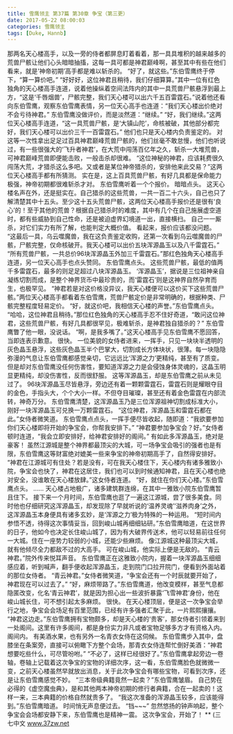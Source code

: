 ```yaml
---
title: 雪鹰领主 第37篇 第30章 争宝（第三更）
date: 2017-05-22 08:00:03
categories: 雪鹰领主
tags: [Duke, Hannb]
---
```


那两名天心楼高手，以及一旁的侍者都屏息盯着看着，那一具具堆积的越来越多的荒兽尸骸让他们心头暗暗抽搐，这每一具可都是神君巅峰啊，甚至其中有些在他们看来，就是‘神帝初期’高手都是难以斩杀的。
“好了，就这些。”东伯雪鹰终于停下，“算一算价吧。”
“好好好，这位神君且稍待，我们仔细算算。”其中一位有红色独角的天心楼高手连道，说着他操纵着空间法阵内的其中一具荒兽尸骸悬浮到最上方，“这是‘千唇烟兽’，尸骸完整，我们天心楼可以出六千五百雷霆石。”说着他还看向东伯雪鹰，观察东伯雪鹰表情，另一位天心高手也连道：“我们天心楼出价绝对不会亏待神君。”
东伯雪鹰没做评价，而是淡然道：“继续。”
“好，我们继续。”这两位天心楼高手连道，“这一具荒兽尸骸，是‘大镇山陀’，命核被破，其他部分都完好，我们天心楼可以出价三千一百雷霆石。”
他们也只是天心楼内负责鉴定的。
对这等一次性拿出足足过百具神君巅峰荒兽尸骸的，他们丝毫不敢怠慢，他们也听说过，有一些很强大的‘飞升者神君’，在大荒中闯荡百亿年之久，斩杀一大堆荒兽，可神君巅峰荒兽即便能击败，一般击杀却很难。
“这位神秘的神君，应该耗费很久闯荡大荒，才猎杀这么多吧。又或者是某位神帝猎杀的，安排他来此交易？”这两位天心楼高手都有所猜测。
实在是，这上百具荒兽尸骸，有好几具都是保命能力极强，神帝初期都很难斩杀才对。
东伯雪鹰听着一个个报价。
暗暗点头。
这天心楼名声在外，还是挺实在。自己猎杀的这些荒兽，一共一百二十六头，自己也只了解清楚其中十五头。至少这十五头荒兽尸骸，这两位天心楼高手报价还是很有‘良心’的！至于其他的荒兽？根据自己猎杀时的难度，其中有几个在自己施展虚空道时，都有些威胁到自己性命，还是被迫虚界幻境道一出，直接横扫。
自己一一厮杀，对它们实力有所了解，也能判定大概价值。
看起来，报价应该都没问题。
“这最后一具，乌云噬魔兽，我在这负责鉴定收购，还第一次看到乌云噬魔兽的尸骸，尸骸完整，仅命核破开。我天心楼可以出价五块浑源晶玉以及八千雷霆石。”
“所有荒兽尸骸，一共总价96块浑源晶玉外加三千雷霆石。”那红色独角天心楼高手连道，另一位天心高手也点头赞同。
东伯雪鹰点头。
这些荒兽尸骸，最低的值两千多雷霆石，最多的则足足超过八块浑源晶玉。
‘浑源晶玉’，据说是三位祖神亲自凝练切割而成，是整个神界货币中最珍贵的，而‘雷霆石’则是这神界自然孕育而生，也极罕见。
“神君若是对这价格没异议，我天心楼便可以这价买下这些荒兽尸骸。”两位天心楼高手都看着东伯雪鹰，荒兽尸骸定价是非常明确的，根据种类、尸骸完整程度轻易定价。
“好，就这价吧，我相信天心楼的声誉。”东伯雪鹰点头。
“哈哈，这位神君且稍待。”那位红色独角的天心楼高手忍不住好奇道，“敢问这位神君，这些荒兽尸骸，有好几具都很罕见，极难斩杀，是神君独自猎杀的？”
东伯雪鹰瞥了他一眼，没说话。
“啊，是我多嘴了。”这天心楼高手见东伯雪鹰不愿回答，当即连表示歉意。
很快。
一位美貌的女侍者进来，一挥手，只见一块块半透明的灰色晶玉悬浮，这些灰色晶玉半个巴掌大，切割成长方体块状，很薄。每一块隐隐弥漫的气息让东伯雪鹰都感觉亲切，它远远比‘浑源之力’更精纯，甚至有了质变。但是却对东伯雪鹰没任何伤害性，要知道浑源之力是会侵蚀身体灵魂的，这晶玉明显更精纯，却没伤害性，反而很舒服。
这等浑源晶玉，却是东伯雪鹰之前从未见过了。
96块浑源晶玉尽皆悬浮，旁边还有着一颗颗雷霆石，雷霆石则是耀眼夺目的金色，手指头大，个个大小一样。不但夺目璀璨，甚至还有着金色雷霆在内部流转，神奇万分。
东伯雪鹰清楚，这浑源晶玉乃是三位浑源祖神切割成标准大小，刚好一块浑源晶玉可兑换一万颗雷霆石。
“这位神君，浑源晶玉和雷霆石都在此。”女侍者微笑道。
东伯雪鹰点点头，一挥手便尽皆收起，随即道：“我欲要参加你们天心楼即将开始的争宝会，你帮我安排下。”
“神君要参加争宝会？好。”女侍者顿时连道，“我会立即安排好，给神君安排好的阁间。”
有如此多浑源晶玉，绝对是豪客！
虽然江源城是整个神界都最顶尖的大城，可一场争宝会吸引的强者也是有限，东伯雪鹰这等财富绝对媲美一些来争宝的神帝初期高手了，自然得安排好。
“神君在江源城可有住处？若是没有，可在我天心楼住下，天心楼内有诸多雅致小院，争宝会也快了，神君在这居住，我们也可以到时候通知神君，且在天心楼也绝对安全，没谁敢在天心楼放肆。”这女侍者连道。
“好，就住在你们天心楼。”东伯雪鹰点头。
……
天心楼占地极广，诸多建筑群连绵，在其中一雅致小院东伯雪鹰暂且住下。
接下来一个月时间，东伯雪鹰也逛了一遍这江源城，尝了很多美食。同时他也仔细研究这浑源晶玉，却发现除了早就听说的‘温养灵魂’‘滋养肉身’之外，这浑源晶玉本身便具有诸多玄妙，是‘浑源之力’极为特殊的一种运用。
“短时间内参悟不透，待得这次事情妥当，回到峻山城再细细钻研。”东伯雪鹰暗道，在这世界的日子，他如今也决定长住峻山城了，因为有大破界传送术，他可以轻易前往任何一大城。住在一座势力较弱的小城，还能少些麻烦。
像江源城这种最顶尖大城，就有他倾尽全力都敌不过的大高手。
可在峻山城，他实际上便是无敌的。
“青云神君。”院外传来悦耳声音。
东伯雪鹰正在这雅致小院内，握着一块浑源晶玉细细感应着，听到喊声，翻手便收起浑源晶玉，走到院门口拉开院门，便看到外面站着的那位女侍者。
“青云神君。”女侍者微笑道，“争宝会还有一个时辰就要开始了，神君现在可以过去了。”
“好，麻烦带路了。”东伯雪鹰道，他改变模样，甚至气息都隐匿改变，化名‘青云神君’，就是因为担心出一些波折暴露‘飞雪神君’身份，他在峻山城长住，可不想引起太多麻烦。
很快。
在天心楼顶层，便是这一次争宝会举行之地，争宝会会场足有百里范围，已经有许多强者汇聚于此，一片熙熙攘攘。
“神君这边走。”东伯雪鹰拥有宝物颇多，却是天心楼的‘贵客’，那女侍者引领着来到一处阁间。这里有许多阁间，都是身份实力非凡或者宝物足够多方才有资格入内。
阁间内。
有美酒水果，也有另外一名青衣女侍在这伺候。
东伯雪鹰步入其中，盘膝坐在条案旁，直接可以俯瞰下方整个会场，那青衣女侍连帮忙倒好美酒：“神君想要吃些什么，可尽管吩咐。”
“不必了，这样已经很好了。”东伯雪鹰拿起旁边一卷轴，卷轴上记载着这次争宝的宝物的详细次序，这一看，东伯雪鹰脸色就微微一变，之前天心楼虽然早就放出消息，关于此次争宝会有哪些宝物，可看到次序，还是让东伯雪鹰感觉不妙。
“三本帝级典籍竟然一起卖？”东伯雪鹰皱眉。
自己势在必得的《虚空魔虫典》，是和其他两本神帝初期的修行者典籍，合在一起卖的！这样一来，三本典籍的价格自然就贵多了。
“我这次准备的浑源晶玉较多，应该能得到。”东伯雪鹰暗道。
时间悄无声息便过去。
“铛~~~”
忽然悠扬的钟声响起，整个争宝会会场都安静下来，东伯雪鹰也是精神一震。
这次争宝会，开始了！
**
(三七中文 www.37zw.net